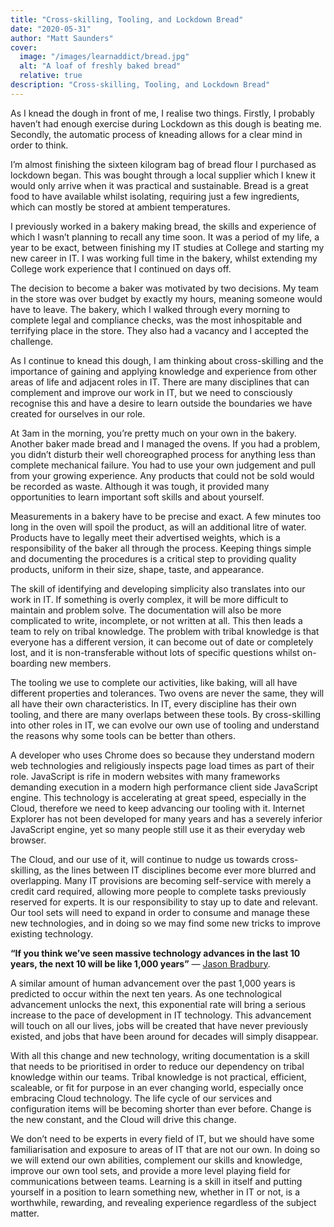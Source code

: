 ```yaml
---
title: "Cross-skilling, Tooling, and Lockdown Bread"
date: "2020-05-31"
author: "Matt Saunders"
cover: 
  image: "/images/learnaddict/bread.jpg"
  alt: "A loaf of freshly baked bread"
  relative: true
description: "Cross-skilling, Tooling, and Lockdown Bread"
---
```


As I knead the dough in front of me, I realise two things. Firstly, I probably haven’t had enough exercise during Lockdown as this dough is beating me. Secondly, the automatic process of kneading allows for a clear mind in order to think.

I’m almost finishing the sixteen kilogram bag of bread flour I purchased as lockdown began. This was bought through a local supplier which I knew it would only arrive when it was practical and sustainable. Bread is a great food to have available whilst isolating, requiring just a few ingredients, which can mostly be stored at ambient temperatures.

I previously worked in a bakery making bread, the skills and experience of which I wasn’t planning to recall any time soon. It was a period of my life, a year to be exact, between finishing my IT studies at College and starting my new career in IT. I was working full time in the bakery, whilst extending my College work experience that I continued on days off.

The decision to become a baker was motivated by two decisions. My team in the store was over budget by exactly my hours, meaning someone would have to leave. The bakery, which I walked through every morning to complete legal and compliance checks, was the most inhospitable and terrifying place in the store. They also had a vacancy and I accepted the challenge.

As I continue to knead this dough, I am thinking about cross-skilling and the importance of gaining and applying knowledge and experience from other areas of life and adjacent roles in IT. There are many disciplines that can complement and improve our work in IT, but we need to consciously recognise this and have a desire to learn outside the boundaries we have created for ourselves in our role.

At 3am in the morning, you’re pretty much on your own in the bakery. Another baker made bread and I managed the ovens. If you had a problem, you didn’t disturb their well choreographed process for anything less than complete mechanical failure. You had to use your own judgement and pull from your growing experience. Any products that could not be sold would be recorded as waste. Although it was tough, it provided many opportunities to learn important soft skills and about yourself.

Measurements in a bakery have to be precise and exact. A few minutes too long in the oven will spoil the product, as will an additional litre of water. Products have to legally meet their advertised weights, which is a responsibility of the baker all through the process. Keeping things simple and documenting the procedures is a critical step to providing quality products, uniform in their size, shape, taste, and appearance.

The skill of identifying and developing simplicity also translates into our work in IT. If something is overly complex, it will be more difficult to maintain and problem solve. The documentation will also be more complicated to write, incomplete, or not written at all. This then leads a team to rely on tribal knowledge. The problem with tribal knowledge is that everyone has a different version, it can become out of date or completely lost, and it is non-transferable without lots of specific questions whilst on-boarding new members.

The tooling we use to complete our activities, like baking, will all have different properties and tolerances. Two ovens are never the same, they will all have their own characteristics. In IT, every discipline has their own tooling, and there are many overlaps between these tools. By cross-skilling into other roles in IT, we can evolve our own use of tooling and understand the reasons why some tools can be better than others.

A developer who uses Chrome does so because they understand modern web technologies and religiously inspects page load times as part of their role. JavaScript is rife in modern websites with many frameworks demanding execution in a modern high performance client side JavaScript engine. This technology is accelerating at great speed, especially in the Cloud, therefore we need to keep advancing our tooling with it. Internet Explorer has not been developed for many years and has a severely inferior JavaScript engine, yet so many people still use it as their everyday web browser.

The Cloud, and our use of it, will continue to nudge us towards cross-skilling, as the lines between IT disciplines become ever more blurred and overlapping. Many IT provisions are becoming self-service with merely a credit card required, allowing more people to complete tasks previously reserved for experts. It is our responsibility to stay up to date and relevant. Our tool sets will need to expand in order to consume and manage these new technologies, and in doing so we may find some new tricks to improve existing technology.

**“If you think we’ve seen massive technology advances in the last 10 years, the next 10 will be like 1,000 years”** — [Jason Bradbury](https://en.wikipedia.org/wiki/Jason_Bradbury).

A similar amount of human advancement over the past 1,000 years is predicted to occur within the next ten years. As one technological advancement unlocks the next, this exponential rate will bring a serious increase to the pace of development in IT technology. This advancement will touch on all our lives, jobs will be created that have never previously existed, and jobs that have been around for decades will simply disappear.

With all this change and new technology, writing documentation is a skill that needs to be prioritised in order to reduce our dependency on tribal knowledge within our teams. Tribal knowledge is not practical, efficient, scaleable, or fit for purpose in an ever changing world, especially once embracing Cloud technology. The life cycle of our services and configuration items will be becoming shorter than ever before. Change is the new constant, and the Cloud will drive this change.

We don’t need to be experts in every field of IT, but we should have some familiarisation and exposure to areas of IT that are not our own. In doing so we will extend our own abilities, complement our skills and knowledge, improve our own tool sets, and provide a more level playing field for communications between teams. Learning is a skill in itself and putting yourself in a position to learn something new, whether in IT or not, is a worthwhile, rewarding, and revealing experience regardless of the subject matter.
